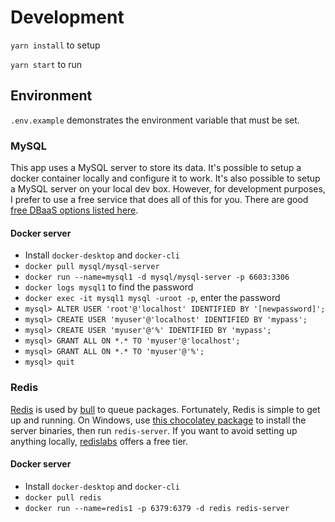 # Development
`yarn install` to setup

`yarn start` to run

## Environment

`.env.example` demonstrates the environment variable that must be set.

### MySQL

This app uses a MySQL server to store its data. It's possible to setup a docker container locally and configure it to work. It's also possible to setup a MySQL server on your local dev box. However, for development purposes, I prefer to use a free service that does all of this for you. There are good [free DBaaS options listed here](https://github.com/ripienaar/free-for-dev#dbaas).

#### Docker server

- Install `docker-desktop` and `docker-cli`
- `docker pull mysql/mysql-server`
- `docker run --name=mysql1 -d mysql/mysql-server -p 6603:3306`
- `docker logs mysql1` to find the password
- `docker exec -it mysql1 mysql -uroot -p`, enter the password
- `mysql> ALTER USER 'root'@'localhost' IDENTIFIED BY '[newpassword]';`
- `mysql> CREATE USER 'myuser'@'localhost' IDENTIFIED BY 'mypass';`
- `mysql> CREATE USER 'myuser'@'%' IDENTIFIED BY 'mypass';`
- `mysql> GRANT ALL ON *.* TO 'myuser'@'localhost';`
- `mysql> GRANT ALL ON *.* TO 'myuser'@'%';`
- `mysql> quit`

### Redis

[Redis](https://redis.io/) is used by [bull](https://optimalbits.github.io/bull/) to queue packages. Fortunately, Redis is simple to get up and running. On Windows, use [this chocolatey package](https://chocolatey.org/packages/redis-64) to install the server binaries, then run `redis-server`. If you want to avoid setting up anything locally, [redislabs](https://redislabs.com/redis-enterprise-cloud/pricing/) offers a free tier.

#### Docker server

- Install `docker-desktop` and `docker-cli`
- `docker pull redis`
- `docker run --name=redis1 -p 6379:6379 -d redis redis-server`
